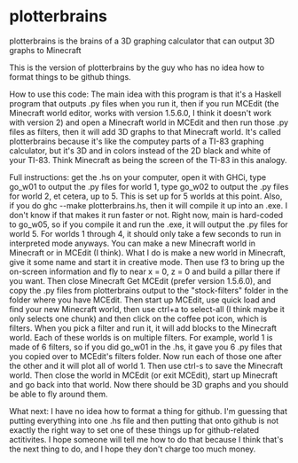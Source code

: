# plotterbrains
plotterbrains is the brains of a 3D graphing calculator that can output 3D graphs to Minecraft

This is the version of plotterbrains by the guy who has no idea how to format things to be github things.

How to use this code:
The main idea with this program is that it's a Haskell program that outputs .py files when you run it,
then if you run MCEdit (the Minecraft world editor, works with version 1.5.6.0, I think it doesn't work with version 2)
and open a Minecraft world in MCEdit and then run those .py files as filters, then it will add 3D
graphs to that Minecraft world.  It's called plotterbrains because it's like the computey parts of a TI-83 graphing calculator,
but it's 3D and in colors instead of the 2D black and white of your TI-83.  Think Minecraft as being the screen of the TI-83 in this analogy.

Full instructions:
get the .hs on your computer, open it with GHCi, type go_w01 to output the .py files for world 1,
type go_w02 to output the .py files for world 2, et cetera, up to 5.  This is set up for 5 worlds at this point.
Also, if you do ghc --make plotterbrains.hs, then it will compile it up into an .exe.  I don't know if that makes it run faster or not.
Right now, main is hard-coded to go_w05, so if you compile it and run the .exe, it will output the .py files for world 5.
For worlds 1 through 4, it should only take a few seconds to run in interpreted mode anyways.
You can make a new Minecraft world in Minecraft or in MCEdit (I think).  What I do is make a new world in Minecraft, give it some name
and start it in creative mode.  Then use f3 to bring up the on-screen information and fly to near x = 0, z = 0
and build a pillar there if you want.  Then close Minecraft
Get MCEdit (prefer version 1.5.6.0), and copy the .py files from plotterbrains output to the "stock-filters" folder in the folder
where you have MCEdit.  Then start up MCEdit, use quick load and find your new Minecraft world, then use ctrl+a to select-all
(I think maybe it only selects one chunk) and then click on the coffee pot icon, which is filters.  When you pick a filter and run it,
it will add blocks to the Minecraft world.  Each of these worlds is on multiple filters.  For example, world 1 is made of 6 filters,
so if you did go_w01 in the .hs, it gave you 6 .py files that you copied over to MCEdit's filters folder.  Now run each of those one
after the other and it will plot all of world 1.  Then use ctrl-s to save the Minecraft world.  Then close the world in MCEdit (or exit MCEdit),
start up Minecraft and go back into that world.  Now there should be 3D graphs and you should be able to fly around them.

What next:
I have no idea how to format a thing for github.  I'm guessing that putting everything into one .hs file and then putting that onto github
is not exactly the right way to set one of these things up for github-related actitivites.  I hope someone will tell me how to do that
because I think that's the next thing to do, and I hope they don't charge too much money.
